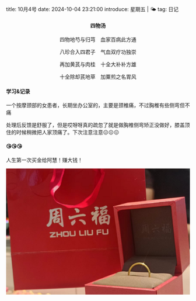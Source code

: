 title: 10月4号
date: 2024-10-04 23:21:00
introduce: 星期五 | 🌤️
tag: 日记

<h4 align="center">四物汤</h4>

<p align="center">四物地芍与归芎　血家百病此方通</p>
<p align="center">八珍合入四君子　气血双疗功独崇</p>
<p align="center">再加黄芪与肉桂　十全大补补方雄</p>
<p align="center">十全除却芪地草　加粟煎之名胃风</p>

#### 学习&记录

一个按摩颈部的女患者，长期坐办公室的，主要是颈椎痛，不过胸椎有些侧弯但不痛

处理后反馈是舒服了，但是哎呀呀真的疏忽了就是做胸椎侧弯矫正没做好，膝盖顶住的时候稍微把人家顶痛了。下次注意注意😖😖😖

#### 😘😘😘

人生第一次买金给阿慧！赚大钱！

![1](/static/img/2024/10/04/1.jpg)
